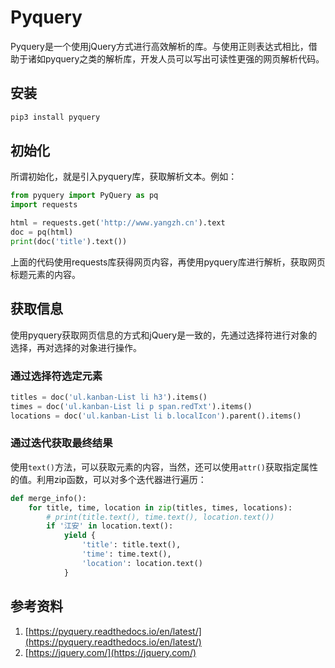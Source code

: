 # Pyquery

Pyquery是一个使用jQuery方式进行高效解析的库。与使用正则表达式相比，借助于诸如pyquery之类的解析库，开发人员可以写出可读性更强的网页解析代码。

## 安装

```bash
pip3 install pyquery
```

## 初始化

所谓初始化，就是引入pyquery库，获取解析文本。例如：

```python
from pyquery import PyQuery as pq
import requests

html = requests.get('http://www.yangzh.cn').text
doc = pq(html)
print(doc('title').text())
```

上面的代码使用requests库获得网页内容，再使用pyquery库进行解析，获取网页标题元素的内容。

## 获取信息

使用pyquery获取网页信息的方式和jQuery是一致的，先通过选择符进行对象的选择，再对选择的对象进行操作。

### 通过选择符选定元素

```python
titles = doc('ul.kanban-List li h3').items()
times = doc('ul.kanban-List li p span.redTxt').items()
locations = doc('ul.kanban-List li b.localIcon').parent().items()
```

### 通过迭代获取最终结果

使用`text()`方法，可以获取元素的内容，当然，还可以使用`attr()`获取指定属性的值。利用zip函数，可以对多个迭代器进行遍历：

```python
def merge_info():
    for title, time, location in zip(titles, times, locations):
        # print(title.text(), time.text(), location.text())
        if '江安' in location.text():
            yield {
                'title': title.text(),
                'time': time.text(),
                'location': location.text()
            }
```

## 参考资料

1. [https://pyquery.readthedocs.io/en/latest/](https://pyquery.readthedocs.io/en/latest/)
1. [https://jquery.com/](https://jquery.com/)
